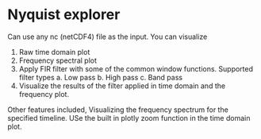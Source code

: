 # Nyquist explorer
 
Can use any nc (netCDF4) file as the input. You can visualize 
 1. Raw time domain plot
 2. Frequency spectral plot
 3. Apply FIR filter with some of the common window functions. Supported filter types
    a. Low pass
    b. High pass
    c. Band pass
 4. Visualize the results of the filter applied in time domain and the frequency plot.

Other features included,
 Visualizing the frequency spectrum for the specified timeline. USe the built in plotly zoom function in the time domain plot.
